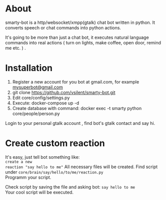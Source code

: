 About
==========

smarty-bot is a http/websocket/xmpp(gtalk) chat bot written in python.
It converts speech or chat commands into python actions.
<br>

It's going to be more than just a chat bot, it executes natural language commands into real actions
( turn on lights, make coffee, open door, remind me etc. ) . <br>


Installation
===========

1. Register a new account for you bot at gmail.com, for example  mysuperbot@gmail.com
2. git clone https://github.com/vsilent/smarty-bot.git
3. Edit core/config/settings.py
4. Execute:  docker-compose up -d
5. Create database with command: docker exec -t smarty python core/people/person.py


Login to your personal gtalk account , find bot's gtalk contact and say hi.


Create custom reaction
===========

It's easy, just tell bot something like: <br> <code>create a new reaction "say hello to me"</code>
All necessary files will be created.
Find script under <code>core/brain/say/hello/to/me/reaction.py</code><br>
Programm your script.

Check script by saving the file and asking bot:  <code>say hello to me </code>
Your cool script will be executed.
